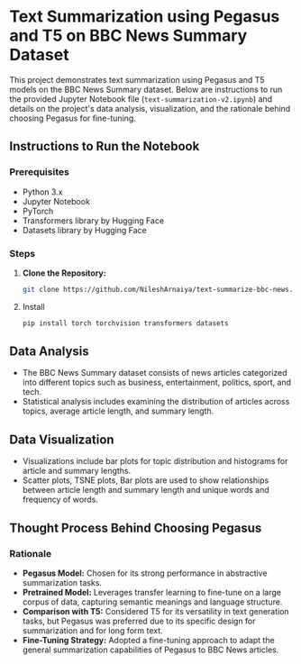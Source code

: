 # Text Summarization using Pegasus and T5 on BBC News Summary Dataset

This project demonstrates text summarization using Pegasus and T5 models on the BBC News Summary dataset. Below are instructions to run the provided Jupyter Notebook file (`text-summarization-v2.ipynb`) and details on the project's data analysis, visualization, and the rationale behind choosing Pegasus for fine-tuning.

## Instructions to Run the Notebook

### Prerequisites
- Python 3.x
- Jupyter Notebook
- PyTorch
- Transformers library by Hugging Face
- Datasets library by Hugging Face

### Steps
1. **Clone the Repository:**
   ```bash
   git clone https://github.com/NileshArnaiya/text-summarize-bbc-news.git
   

2. Install
    ```bash
    pip install torch torchvision transformers datasets


## Data Analysis

- The BBC News Summary dataset consists of news articles categorized into different topics such as business, entertainment, politics, sport, and tech.
- Statistical analysis includes examining the distribution of articles across topics, average article length, and summary length.

## Data Visualization

- Visualizations include bar plots for topic distribution and histograms for article and summary lengths.
- Scatter plots, TSNE plots, Bar plots are used to show relationships between article length and summary length and unique words and frequency of words.

## Thought Process Behind Choosing Pegasus

### Rationale

- **Pegasus Model:** Chosen for its strong performance in abstractive summarization tasks.
- **Pretrained Model:** Leverages transfer learning to fine-tune on a large corpus of data, capturing semantic meanings and language structure.
- **Comparison with T5:** Considered T5 for its versatility in text generation tasks, but Pegasus was preferred due to its specific design for summarization and for long form text.
- **Fine-Tuning Strategy:** Adopted a fine-tuning approach to adapt the general summarization capabilities of Pegasus to BBC News articles.

